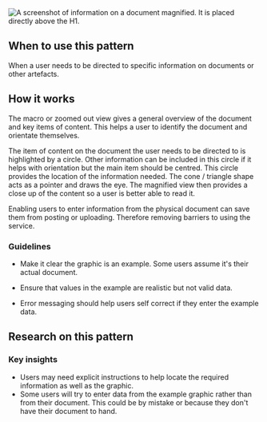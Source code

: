 
<img src="/public/images/information-from-document.png" alt="A screenshot of information on a document magnified. It is placed directly above the H1." />


## When to use this pattern

When a user needs to be directed to specific information on documents or other artefacts.

## How it works

The macro or zoomed out view gives a general overview of the document and key items of content. This helps a user to identify the document and orientate themselves.

The item of content on the document the user needs to be directed to is highlighted by a circle. Other information can be included in this circle if it helps with orientation but the main item should be centred. This circle provides the location of the information needed. The cone / triangle shape acts as a pointer and draws the eye. The magnified view then provides a close up of the content so a user is better able to read it.

Enabling users to enter information from the physical document can save them from posting or uploading. Therefore removing barriers to using the service. 

### Guidelines
- Make it clear the graphic is an example. Some users assume it's their actual document. 

- Ensure that values in the example are realistic but not valid data.

- Error messaging should help users self correct if they enter the example data.



## Research on this pattern
### Key insights
- Users may need explicit instructions to help locate the required information as well as the graphic.
- Some users will try to enter data from the example graphic rather than from their document. This could be by mistake or because they don't have their document to hand.